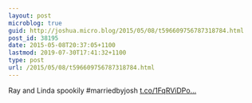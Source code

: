 ```yaml
---
layout: post
microblog: true
guid: http://joshua.micro.blog/2015/05/08/t596609756787318784.html
post_id: 38195
date: 2015-05-08T20:37:05+1100
lastmod: 2019-07-30T17:41:32+1100
type: post
url: /2015/05/08/t596609756787318784.html
---
```

Ray and Linda spookily #marriedbyjosh [t.co/1FqRViDPo...](http://t.co/1FqRViDPox)
